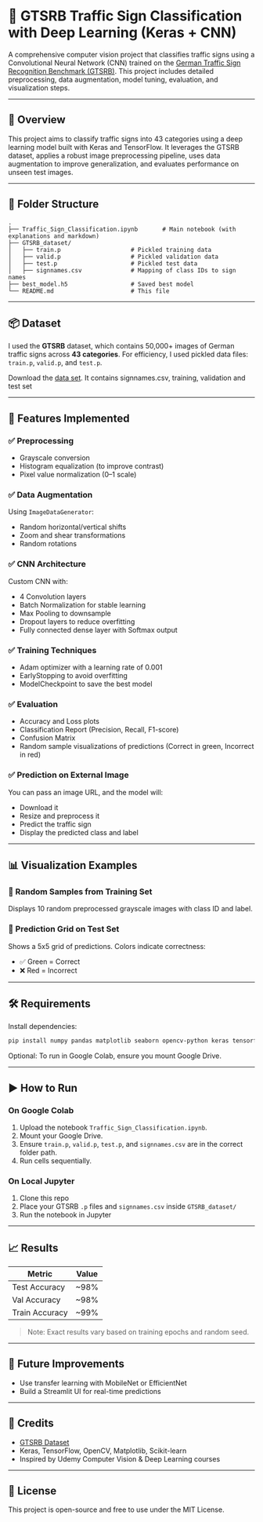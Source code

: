 # 🚦 GTSRB Traffic Sign Classification with Deep Learning (Keras + CNN)

A comprehensive computer vision project that classifies traffic signs using a Convolutional Neural Network (CNN) trained on the [German Traffic Sign Recognition Benchmark (GTSRB)](http://benchmark.ini.rub.de/?section=gtsrb&subsection=dataset). This project includes detailed preprocessing, data augmentation, model tuning, evaluation, and visualization steps.

---

## 🧠 Overview

This project aims to classify traffic signs into 43 categories using a deep learning model built with Keras and TensorFlow. It leverages the GTSRB dataset, applies a robust image preprocessing pipeline, uses data augmentation to improve generalization, and evaluates performance on unseen test images.

---

## 📁 Folder Structure

```
.
├── Traffic_Sign_Classification.ipynb       # Main notebook (with explanations and markdown)
├── GTSRB_dataset/
│   ├── train.p                    # Pickled training data
│   ├── valid.p                    # Pickled validation data
│   ├── test.p                     # Pickled test data
│   ├── signnames.csv              # Mapping of class IDs to sign names
├── best_model.h5                  # Saved best model
└── README.md                      # This file
```

---

## 📦 Dataset

I used the **GTSRB** dataset, which contains 50,000+ images of German traffic signs across **43 categories**. For efficiency, I used pickled data files: `train.p`, `valid.p`, and `test.p`.

Download the [data set](https://bitbucket.org/jadslim/german-traffic-signs/src/master/). It contains signnames.csv, training, validation and test set

---

## 🚀 Features Implemented

### ✅ Preprocessing
- Grayscale conversion
- Histogram equalization (to improve contrast)
- Pixel value normalization (0–1 scale)

### ✅ Data Augmentation
Using `ImageDataGenerator`:
- Random horizontal/vertical shifts
- Zoom and shear transformations
- Random rotations

### ✅ CNN Architecture
Custom CNN with:
- 4 Convolution layers
- Batch Normalization for stable learning
- Max Pooling to downsample
- Dropout layers to reduce overfitting
- Fully connected dense layer with Softmax output

### ✅ Training Techniques
- Adam optimizer with a learning rate of 0.001
- EarlyStopping to avoid overfitting
- ModelCheckpoint to save the best model

### ✅ Evaluation
- Accuracy and Loss plots
- Classification Report (Precision, Recall, F1-score)
- Confusion Matrix
- Random sample visualizations of predictions (Correct in green, Incorrect in red)

### ✅ Prediction on External Image
You can pass an image URL, and the model will:
- Download it
- Resize and preprocess it
- Predict the traffic sign
- Display the predicted class and label

---

## 📊 Visualization Examples

### 🔹 Random Samples from Training Set

Displays 10 random preprocessed grayscale images with class ID and label.

### 🔹 Prediction Grid on Test Set

Shows a 5x5 grid of predictions. Colors indicate correctness:
- ✅ Green = Correct
- ❌ Red = Incorrect

---

## 🛠 Requirements

Install dependencies:

```bash
pip install numpy pandas matplotlib seaborn opencv-python keras tensorflow
```

Optional: To run in Google Colab, ensure you mount Google Drive.

---

## ▶️ How to Run

### On Google Colab

1. Upload the notebook `Traffic_Sign_Classification.ipynb`.
2. Mount your Google Drive.
3. Ensure `train.p`, `valid.p`, `test.p`, and `signnames.csv` are in the correct folder path.
4. Run cells sequentially.

### On Local Jupyter

1. Clone this repo
2. Place your GTSRB `.p` files and `signnames.csv` inside `GTSRB_dataset/`
3. Run the notebook in Jupyter

---

## 📈 Results

| Metric         | Value |
|----------------|-------|
| Test Accuracy  | ~98%  |
| Val Accuracy   | ~98%  |
| Train Accuracy | ~99%  |

> Note: Exact results vary based on training epochs and random seed.

---

## 🔮 Future Improvements

- Use transfer learning with MobileNet or EfficientNet
- Build a Streamlit UI for real-time predictions

---

## 🧠 Credits

- [GTSRB Dataset](http://benchmark.ini.rub.de/?section=gtsrb&subsection=news)
- Keras, TensorFlow, OpenCV, Matplotlib, Scikit-learn
- Inspired by Udemy Computer Vision & Deep Learning courses

---

## 📜 License

This project is open-source and free to use under the MIT License.
